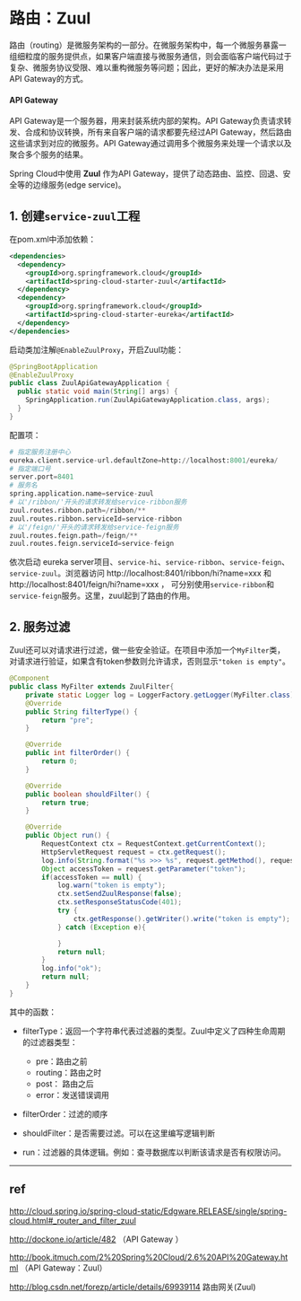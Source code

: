 
# 路由：Zuul

路由（routing）是微服务架构的一部分。在微服务架构中，每一个微服务暴露一组细粒度的服务提供点，如果客户端直接与微服务通信，则会面临客户端代码过于复杂、微服务协议受限、难以重构微服务等问题；因此，更好的解决办法是采用API Gateway的方式。

#### API Gateway

API Gateway是一个服务器，用来封装系统内部的架构。API Gateway负责请求转发、合成和协议转换，所有来自客户端的请求都要先经过API Gateway，然后路由这些请求到对应的微服务。API Gateway通过调用多个微服务来处理一个请求以及聚合多个服务的结果。

Spring Cloud中使用 **Zuul** 作为API Gateway，提供了动态路由、监控、回退、安全等的边缘服务(edge service)。

## 1. 创建`service-zuul`工程

在pom.xml中添加依赖：

```xml
<dependencies>
  <dependency>
    <groupId>org.springframework.cloud</groupId>
    <artifactId>spring-cloud-starter-zuul</artifactId>
  </dependency>
  <dependency>
    <groupId>org.springframework.cloud</groupId>
    <artifactId>spring-cloud-starter-eureka</artifactId>
  </dependency>
</dependencies>
```

启动类加注解`@EnableZuulProxy`，开启Zuul功能：

```java
@SpringBootApplication
@EnableZuulProxy
public class ZuulApiGatewayApplication {
  public static void main(String[] args) {
    SpringApplication.run(ZuulApiGatewayApplication.class, args);
  }
}
```

配置项：

```python
# 指定服务注册中心
eureka.client.service-url.defaultZone=http://localhost:8001/eureka/
# 指定端口号
server.port=8401
# 服务名
spring.application.name=service-zuul
# 以'/ribbon/'开头的请求转发给service-ribbon服务
zuul.routes.ribbon.path=/ribbon/**
zuul.routes.ribbon.serviceId=service-ribbon
# 以'/feign/'开头的请求转发给service-feign服务
zuul.routes.feign.path=/feign/**
zuul.routes.feign.serviceId=service-feign
```

依次启动 eureka server项目、`service-hi`、`service-ribbon`、`service-feign`、`service-zuul`。浏览器访问 http://localhost:8401/ribbon/hi?name=xxx 和 http://localhost:8401/feign/hi?name=xxx ， 可分别使用`service-ribbon`和`service-feign`服务。这里，zuul起到了路由的作用。

## 2. 服务过滤

Zuul还可以对请求进行过滤，做一些安全验证。在项目中添加一个`MyFilter`类，对请求进行验证，如果含有token参数则允许请求，否则显示`"token is empty"`。

```java
@Component
public class MyFilter extends ZuulFilter{
    private static Logger log = LoggerFactory.getLogger(MyFilter.class);
    @Override
    public String filterType() {
        return "pre";
    }

    @Override
    public int filterOrder() {
        return 0;
    }

    @Override
    public boolean shouldFilter() {
        return true;
    }

    @Override
    public Object run() {
        RequestContext ctx = RequestContext.getCurrentContext();
        HttpServletRequest request = ctx.getRequest();
        log.info(String.format("%s >>> %s", request.getMethod(), request.getRequestURL().toString()));
        Object accessToken = request.getParameter("token");
        if(accessToken == null) {
            log.warn("token is empty");
            ctx.setSendZuulResponse(false);
            ctx.setResponseStatusCode(401);
            try {
                ctx.getResponse().getWriter().write("token is empty");
            } catch (Exception e){

            }
            return null;
        }
        log.info("ok");
        return null;
    }
}
```

其中的函数：

  - filterType：返回一个字符串代表过滤器的类型。Zuul中定义了四种生命周期的过滤器类型：

    - pre：路由之前
    - routing：路由之时
    - post： 路由之后
    - error：发送错误调用


  - filterOrder：过滤的顺序

  - shouldFilter：是否需要过滤。可以在这里编写逻辑判断

  - run：过滤器的具体逻辑。例如：查寻数据库以判断该请求是否有权限访问。

---

## ref

http://cloud.spring.io/spring-cloud-static/Edgware.RELEASE/single/spring-cloud.html#_router_and_filter_zuul

http://dockone.io/article/482 （API Gateway ）

http://book.itmuch.com/2%20Spring%20Cloud/2.6%20API%20Gateway.html （API Gateway：Zuul）

http://blog.csdn.net/forezp/article/details/69939114  路由网关(Zuul)

</br></br>
